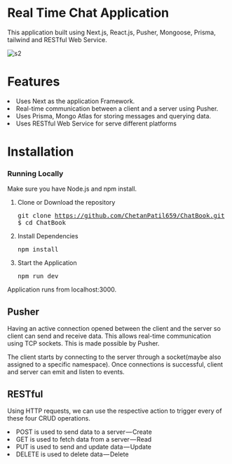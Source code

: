 
# Real Time Chat Application
  This application built using Next.js, React.js, Pusher, Mongoose, Prisma, tailwind and RESTful Web Service.
  
  ![s2](https://user-images.githubusercontent.com/17202632/26983616-1892f3c2-4d45-11e7-8027-0fb74814f770.PNG)

# Features
  <li>Uses Next as the application Framework.</li> 
  <li>Real-time communication between a client and a server using Pusher.</li>
  <li>Uses Prisma, Mongo Atlas for storing messages and querying data.</li>
  <li>Uses RESTful Web Service for serve different platforms</li> 
   
# Installation

### Running Locally

Make sure you have Node.js and npm install.

  1. Clone or Download the repository 
    <pre>git clone https://github.com/ChetanPatil659/ChatBook.git
    $ cd ChatBook</pre>
  2. Install Dependencies
      <pre>npm install</pre>
  3. Start the Application
     <pre>npm run dev</pre>
  Application runs from localhost:3000.
          
 ## Pusher
    
   Having an active connection opened between the client and the server so client can send and receive data. This allows             real-time communication using TCP sockets. This is made possible by Pusher.

   The client starts by connecting to the server through a socket(maybe also assigned to a specific namespace). Once connections is successful, client and server can emit and listen to events. 

## RESTful

  Using HTTP requests, we can use the respective action to trigger every of these four CRUD operations.    
    <li>POST is used to send data to a server — Create</li>
    <li>GET is used to fetch data from a server — Read</li>
    <li>PUT is used to send and update data — Update</li>
    <li>DELETE is used to delete data — Delete  </li>
    

  

